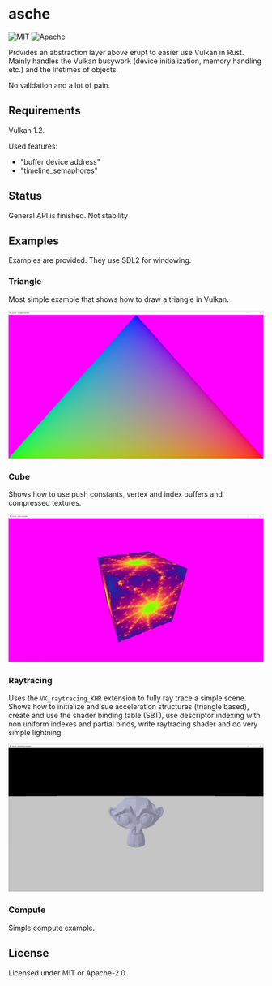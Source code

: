 # asche

![MIT](https://img.shields.io/badge/license-MIT-blue.svg)
![Apache](https://img.shields.io/badge/license-Apache-blue.svg)

Provides an abstraction layer above erupt to easier use Vulkan in Rust. Mainly handles the Vulkan
busywork (device initialization, memory handling etc.) and the lifetimes of objects.

No validation and a lot of pain.

## Requirements

Vulkan 1.2.

Used features:

- "buffer device address"
- "timeline_semaphores"

## Status

General API is finished. Not stability

## Examples

Examples are provided. They use SDL2 for windowing.

### Triangle

Most simple example that shows how to draw a triangle in Vulkan.

![Triangle example](assets/triangle.jpg)

### Cube

Shows how to use push constants, vertex and index buffers and compressed textures.

![Cube example](assets/cube.jpg)

### Raytracing

Uses the `VK_raytracing_KHR` extension to fully ray trace a simple scene. Shows how to initialize
and sue acceleration structures (triangle based), create and use the shader binding table (SBT), use
descriptor indexing with non uniform indexes and partial binds, write raytracing shader and do very
simple lightning.

![Raytracing example](assets/raytracing.jpg)

### Compute

Simple compute example.

## License

Licensed under MIT or Apache-2.0.
